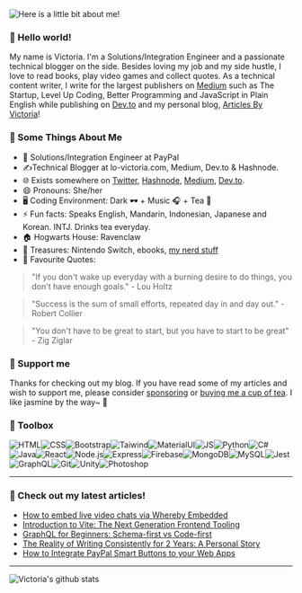 <img src="https://github.com/victoria-lo/victoria-lo/blob/master/myGif.gif" alt="Here is a little bit about me!">


### 👋 Hello world!

My name is Victoria. I'm a Solutions/Integration Engineer and a passionate technical blogger on the side. Besides loving my job and my side hustle, I love to read books, play video games and collect quotes. As a technical content writer, I write for the largest publishers on [Medium](https://victoria2666.medium.com/) such as The Startup, Level Up Coding, Better Programming and JavaScript in Plain English while publishing on [Dev.to](https://dev.to/lo_victoria2666) and my personal blog, [Articles By Victoria](https://lo-victoria.com)!

### 🧐 Some Things About Me
- 💼 Solutions/Integration Engineer at PayPal
- ✍️Technical Blogger at lo-victoria.com, Medium, Dev.to & Hashnode.
- 🌐 Exists somewhere on [Twitter](https://twitter.com/lo_victoria2666), [Hashnode](https://lo-victoria.com/), [Medium](https://medium.com/@victoria2666), [Dev.to](https://dev.to/lo_victoria2666).
- 😄 Pronouns: She/her
- 🖥️ Coding Environment: Dark 🕶️ + Music 🎧 + Tea 🍵
- ⚡ Fun facts: Speaks English, Mandarin, Indonesian, Japanese and Korean. INTJ. Drinks tea everyday.
- 🏠 Hogwarts House: Ravenclaw
- 💎 Treasures: Nintendo Switch, ebooks, [my nerd stuff](https://lo-victoria.com/nerd-stuff)
- 💬 Favourite Quotes: 

> "If you don't wake up everyday with a burning desire to do things, you don't have enough goals." - Lou Holtz

> "Success is the sum of small efforts, repeated day in and day out." - Robert Collier

> "You don't have to be great to start, but you have to start to be great"  - Zig Ziglar

### 👼 Support me
Thanks for checking out my blog. If you have read some of my articles and wish to support me, please consider [sponsoring](https://lo-victoria.com/sponsor) or [buying me a cup of tea](https://www.buymeacoffee.com/victoria2666). I like jasmine by the way~ 🍵

### 🧰 Toolbox
![HTML](https://img.shields.io/badge/-html5-E34F26?&style=for-the-badge&logo=html5&logoColor=white)![CSS](https://img.shields.io/badge/-css3-1572B6?&style=for-the-badge&logo=css3&logoColor=white)![Bootstrap](https://img.shields.io/badge/-Bootstrap-7952B3?&style=for-the-badge&logo=bootstrap&logoColor=white)![Taiwind](https://img.shields.io/badge/-Tailwind-38B2AC?&style=for-the-badge&logo=tailwind%20css&logoColor=white)![MaterialUI](https://img.shields.io/badge/-Material%20UI-0081CB?&style=for-the-badge&logo=material-ui&logoColor=white)![JS](https://img.shields.io/badge/-javascript-F7DF1E?&style=for-the-badge&logo=javascript&logoColor=black)![Python](https://img.shields.io/badge/-Python-3776AB?&style=for-the-badge&logo=python&logoColor=yellow)![C#](https://img.shields.io/badge/-C%20Sharp-white?&style=for-the-badge&logo=c%20sharp&logoColor=239120)![Java](https://img.shields.io/badge/-Java-007396?&style=for-the-badge&logo=java&logoColor=white)![React](https://img.shields.io/badge/-ReactJS-grey?&style=for-the-badge&logo=react&logoColor=61DAFB)![Node.js](https://img.shields.io/badge/-Node.js-black?&style=for-the-badge&logo=node.js&logoColor=339933)![Express](https://img.shields.io/badge/-Express-grey?&style=for-the-badge&logo=express&logoColor=white)![Firebase](https://img.shields.io/badge/-Firebase-4c8bf5?&style=for-the-badge&&logo=firebase&logoColor=ffca28)![MongoDB](https://img.shields.io/badge/-MongoDB-white?&style=for-the-badge&logo=mongodb&logoColor=47A248)![MySQL](https://img.shields.io/badge/-MySQL-4479A1?&style=for-the-badge&logo=mysql&logoColor=white)![Jest](https://img.shields.io/badge/-Jest-C21325?&style=for-the-badge&logo=jest&logoColor=white)![GraphQL](https://img.shields.io/badge/-GraphQL-black?&style=for-the-badge&logo=graphql&logoColor=E10098)![Git](https://img.shields.io/badge/-Git-F05032?&style=for-the-badge&logo=git&logoColor=white)![Unity](https://img.shields.io/badge/-Unity-000000?&style=for-the-badge&logo=unity&logoColor=white)![Photoshop](https://img.shields.io/badge/-Adobe%20Photoshop-black?&style=for-the-badge&logo=adobe%20photoshop&logoColor=31a8ff)

------

### 📝 Check out my latest articles!
<!-- BLOG:START -->
- [How to embed live video chats via Whereby Embedded](https://lo-victoria.com/how-to-embed-live-video-chats-via-whereby-embedded)
- [Introduction to Vite: The Next Generation Frontend Tooling](https://lo-victoria.com/introduction-to-vite-the-next-generation-frontend-tooling)
- [GraphQL for Beginners: Schema-first vs Code-first](https://lo-victoria.com/graphql-for-beginners-schema-first-vs-code-first)
- [The Reality of Writing Consistently for 2 Years: A Personal Story](https://lo-victoria.com/the-reality-of-writing-consistently-for-2-years-a-personal-story)
- [How to Integrate PayPal Smart Buttons to your Web Apps](https://lo-victoria.com/how-to-integrate-paypal-smart-buttons-to-your-web-apps)
<!-- BLOG:END -->

-----

![Victoria's github stats](https://github-readme-stats.vercel.app/api?username=victoria-lo&show_icons=true&count_private=true&hide=issues,prs)
